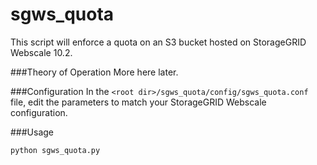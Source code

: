 # sgws_quota

This script will enforce a quota on an S3 bucket hosted on StorageGRID Webscale 10.2.

###Theory of Operation
More here later.

###Configuration
In the ```<root dir>/sgws_quota/config/sgws_quota.conf``` file, edit the parameters to match your StorageGRID Webscale configuration.



###Usage

```python sgws_quota.py```